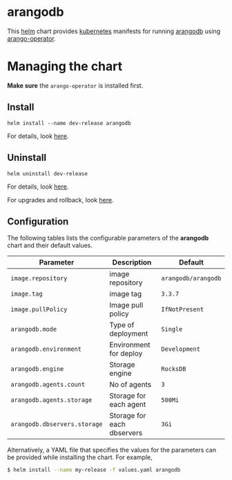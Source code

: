 # arangodb
This [helm](https://github.com/kubernetes/helm) chart provides
[kubernetes](http://kubernetes.io) manifests for running [arangodb](http://arangodb.com)
using [arango-operator](https://github.com/arangodb/kube-arangodb/blob/master/docs/Manual/Deployment/Kubernetes/Usage.md#installation).

# Managing the chart
__Make sure__ the `arango-operator` is installed first.

## Install
```
helm install --name dev-release arangodb 
```
For details, look [here](https://docs.helm.sh/using_helm/#helm-install-installing-a-package).

## Uninstall
```
helm uninstall dev-release   
```
For details, look [here](https://docs.helm.sh/using_helm/#uninstall-a-release).

For upgrades and rollback, look [here](https://docs.helm.sh/using_helm/#helm-upgrade-and-helm-rollback-upgrading-a-release-and-recovering-on-failure).

## Configuration

The following tables lists the configurable parameters of the **arangodb** chart and their default values.

| Parameter                         | Description                   | Default                    |
| ----------------------------------|-------------------------------|----------------------------|
| `image.repository`                | image repository              | `arangodb/arangodb`        |
| `image.tag`                       | image tag                     | `3.3.7`                    |
| `image.pullPolicy`                | Image pull policy             | `IfNotPresent`             |
| `arangodb.mode`                   | Type of deployment            | `Single`                   |
| `arangodb.environment`            | Environment for deploy        | `Development`              |
| `arangodb.engine`                 | Storage engine                | `RocksDB`                  |
| `arangodb.agents.count`           | No of agents                  | `3`                        |
| `arangodb.agents.storage`         | Storage for each agent        | `500Mi`                    |
| `arangodb.dbservers.storage`      | Storage for each dbservers    | `3Gi`                      |


Alternatively, a YAML file that specifies the values for the parameters can be provided while installing the chart. For example,

```bash
$ helm install --name my-release -f values.yaml arangodb
```
